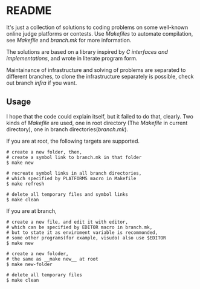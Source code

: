 # README

It's just a collection of solutions to coding problems
on some well-known online judge platforms or contests.
Use _Makefiles_ to automate compilation, 
see _Makefile_ and _branch.mk_ for more information.

The solutions are based on a library 
inspired by _C interfaces and implementations_,
and wrote in literate program form.

Maintainance of infrastructure and solving of problems
are separated to different branches,
to clone the infrastructure separately is possible,
check out branch _infra_ if you want.

## Usage

I hope that the code could explain itself, but it failed to do that, clearly.
Two kinds of _Makefile_ are used, one in root directory
(The _Makefile_ in current directory), one in branch directories(_branch.mk_).

If you are at root, the following targets are supported.
```
# create a new folder, then, 
# create a symbol link to branch.mk in that folder
$ make new 

# recreate symbol links in all branch directories, 
# which specified by PLATFORMS macro in Makefile
$ make refresh 

# delete all temporary files and symbol links
$ make clean
```

If you are at branch,
```
# create a new file, and edit it with editor, 
# which can be specified by EDITOR macro in branch.mk,
# but to state it as enviroment variable is recommonded,
# some other programs(for example, visudo) also use $EDITOR
$ make new

# create a new foloder,
# the same as __make new__ at root
$ make new-folder

# delete all temporary files
$ make clean
```

